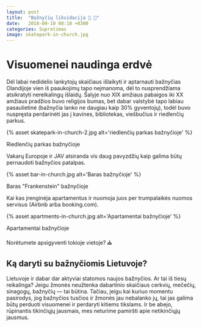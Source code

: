 ```yaml
---
layout: post
title:  "Bažnyčių likvidacija 💒 🛐"
date:   2018-09-10 08:10 +0300
categories: Supratimas
image: skatepark-in-church.jpg
---
```



# Visuomenei naudinga erdvė

Dėl labai nedidelio lankytojų skaičiaus išlaikyti ir aptarnauti bažnyčias Olandijoje vien iš paaukojimų tapo neįmanoma, dėl to nusprendžiama atsikratyti nereikalingų išlaidų. Šalyje nuo XIX amžiaus pabaigos iki XX amžiaus pradžios buvo religijos bumas, bet dabar valstybė tapo labiau pasaulietinė (bažnyčia lanko ne daugiau kaip 30% gyventojų), todėl buvo nuspręsta perdarinėti jas į kavines, bibliotekas, viešbučius ir riedlenčių parkus.

{% asset skatepark-in-church-2.jpg alt='riedlenčių parkas bažnyčioje' %}
<div class="lighter x--pt smaller">
    Riedlenčių parkas bažnyčioje
</div>

Vakarų Europoje ir JAV atsiranda vis daug pavyzdžių kaip galima būtų pernaudoti bažnyčios patalpas.

{% asset bar-in-church.jpg alt='Baras bažnyčioje' %}
<div class="lighter x--pt smaller">
    Baras "Frankenstein" bažnyčioje
</div>

Kai kas įrenginėja apartamentus ir nuomoja juos per trumpalaikės nuomos servisus (Airbnb arba booking.com).

{% asset apartments-in-church.jpg alt='Apartamentai bažnyčioje' %}
<div class="lighter x--pt smaller">
    Apartamentai bažnyčioje
</div>

Norėtumete apsigyventi tokioje vietoje? ⛪️

## Ką daryti su bažnyčiomis Lietuvoje?

Lietuvoje ir dabar dar aktyviai statomos naujos bažnyčios. Ar tai iš tiesų reikalinga?
Jeigu žmonės neužtenka dabartinio skaičiaus cerkvių, mečečių, sinagogų, bažnyčių — tai būtina. Tačiau, jeigu kai kuriuo momentu pasirodys, jog bažnyčios tusčios ir žmonės jau nebalanko jų, tai jas galima būtų perduoti visuomenei ir perdaryti kitiems tikslams. Ir be abejo, rūpinantis tikinčiųjų jausmais, mes neturime pamiršti apie netikinčiųjų jausmus.









